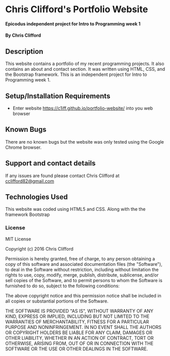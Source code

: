# Chris Clifford's Portfolio Website

#### Epicodus independent project for Intro to Programming week 1

#### By Chris Clifford

## Description

This website contains a portfolio of my recent programming projects.  It also contains an about and contact section.  It was written using HTML, CSS, and the Bootstrap framework.  This is an independent project for Intro to Programming week 1.

## Setup/Installation Requirements

* Enter website https://c1iff.github.io/portfolio-website/ into you web browser


## Known Bugs

There are no known bugs but the website was only tested using the Google Chrome browser.

## Support and contact details

If any issues are found please contact Chris Clifford at cclifford82@gmail.com

## Technologies Used

This website was coded using HTML5 and CSS. Along with the the framework Bootstrap

### License

MIT License

Copyright (c) 2016 Chris Clifford

Permission is hereby granted, free of charge, to any person obtaining a copy
of this software and associated documentation files (the "Software"), to deal
in the Software without restriction, including without limitation the rights
to use, copy, modify, merge, publish, distribute, sublicense, and/or sell
copies of the Software, and to permit persons to whom the Software is
furnished to do so, subject to the following conditions:

The above copyright notice and this permission notice shall be included in all
copies or substantial portions of the Software.

THE SOFTWARE IS PROVIDED "AS IS", WITHOUT WARRANTY OF ANY KIND, EXPRESS OR
IMPLIED, INCLUDING BUT NOT LIMITED TO THE WARRANTIES OF MERCHANTABILITY,
FITNESS FOR A PARTICULAR PURPOSE AND NONINFRINGEMENT. IN NO EVENT SHALL THE
AUTHORS OR COPYRIGHT HOLDERS BE LIABLE FOR ANY CLAIM, DAMAGES OR OTHER
LIABILITY, WHETHER IN AN ACTION OF CONTRACT, TORT OR OTHERWISE, ARISING FROM,
OUT OF OR IN CONNECTION WITH THE SOFTWARE OR THE USE OR OTHER DEALINGS IN THE
SOFTWARE.
